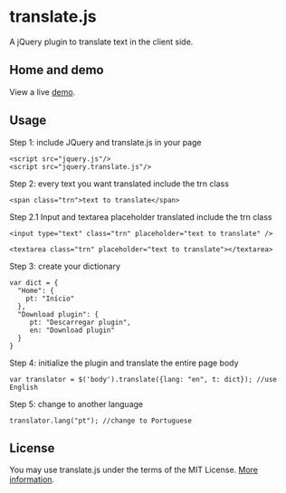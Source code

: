 translate.js
============

A jQuery plugin to translate text in the client side.

## Home and demo
View a live [demo](http://www.openxrest.com/translatejs/index.html).

## Usage
Step 1: include JQuery and translate.js in your page

    <script src="jquery.js"/>
    <script src="jquery.translate.js"/>

Step 2: every text you want translated include the trn class

    <span class="trn">text to translate</span>

Step 2.1 Input and textarea placeholder translated include the trn class

    <input type="text" class="trn" placeholder="text to translate" />
    
    <textarea class="trn" placeholder="text to translate"></textarea>

Step 3: create your dictionary

    var dict = {
      "Home": {
        pt: "Início"
      },
      "Download plugin": {
         pt: "Descarregar plugin",
         en: "Download plugin"
      }
    }

Step 4: initialize the plugin and translate the entire page body

    var translator = $('body').translate({lang: "en", t: dict}); //use English

Step 5: change to another language

    translator.lang("pt"); //change to Portuguese

## License
You may use translate.js under the terms of the MIT License. [More information](http://en.wikipedia.org/wiki/MIT_License).
